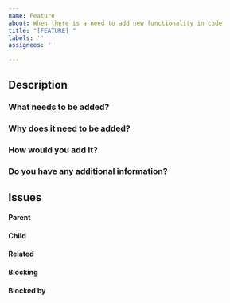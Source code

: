 ```yaml
---
name: Feature
about: When there is a need to add new functionality in code
title: "[FEATURE] "
labels: ''
assignees: ''

---
```


## Description

### What needs to be added?



### Why does it need to be added?



### How would you add it?



### Do you have any additional information?



##  Issues
<!--
If it is possible, link issues via task lists sorted by issue numbers like:

- [ ] #1 [BUG] X is not working
- [ ] #2 [DESIGN] Design for X
-->

#### Parent



#### Child



#### Related



#### Blocking



#### Blocked by
